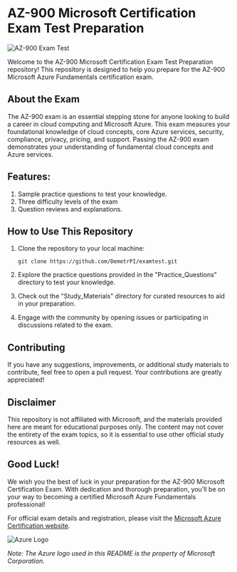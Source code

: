 # AZ-900 Microsoft Certification Exam Test Preparation

![AZ-900 Exam Test](https://images.credly.com/size/680x680/images/be8fcaeb-c769-4858-b567-ffaaa73ce8cf/image.png)

Welcome to the AZ-900 Microsoft Certification Exam Test Preparation repository! This repository is designed to help you prepare for the AZ-900 Microsoft Azure Fundamentals certification exam.

## About the Exam

The AZ-900 exam is an essential stepping stone for anyone looking to build a career in cloud computing and Microsoft Azure. This exam measures your foundational knowledge of cloud concepts, core Azure services, security, compliance, privacy, pricing, and support. Passing the AZ-900 exam demonstrates your understanding of fundamental cloud concepts and Azure services.

## Features:

1. Sample practice questions to test your knowledge.
2. Three difficulty levels of the exam
3. Question reviews and explanations.

## How to Use This Repository

1. Clone the repository to your local machine:
   ```
   git clone https://github.com/DemetrPI/examtest.git
   ```

2. Explore the practice questions provided in the "Practice_Questions" directory to test your knowledge.

3. Check out the "Study_Materials" directory for curated resources to aid in your preparation.

4. Engage with the community by opening issues or participating in discussions related to the exam.

## Contributing

If you have any suggestions, improvements, or additional study materials to contribute, feel free to open a pull request. Your contributions are greatly appreciated!

## Disclaimer

This repository is not affiliated with Microsoft, and the materials provided here are meant for educational purposes only. The content may not cover the entirety of the exam topics, so it is essential to use other official study resources as well.

## Good Luck!

We wish you the best of luck in your preparation for the AZ-900 Microsoft Certification Exam. With dedication and thorough preparation, you'll be on your way to becoming a certified Microsoft Azure Fundamentals professional!

For official exam details and registration, please visit the [Microsoft Azure Certification website](https://learn.microsoft.com/en-us/certifications/exams/az-900).

![Azure Logo](https://images.credly.com/size/680x680/images/be8fcaeb-c769-4858-b567-ffaaa73ce8cf/image.png)

*Note: The Azure logo used in this README is the property of Microsoft Corporation.*
